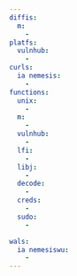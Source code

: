 ```yaml
---
diffis:
  m:
    -
platfs:
  vulnhub:
    -
curls:
  ia nemesis:
    -
functions:
  unix:
    -
  m:
    -
  vulnhub:
    -
  lfi:
    -
  libj:
    -
  decode:
    -
  creds:
    -
  sudo:
    -

wals:
  ia nemesiswu:
    -
---
```

